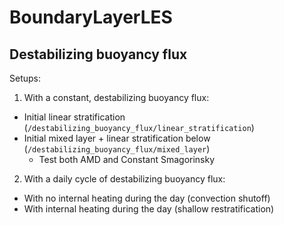 # BoundaryLayerLES

## Destabilizing buoyancy flux

Setups:

1. With a constant, destabilizing buoyancy flux:
- Initial linear stratification (`/destabilizing_buoyancy_flux/linear_stratification`)
- Initial mixed layer + linear stratification below (`/destabilizing_buoyancy_flux/mixed_layer`)
  * Test both AMD and Constant Smagorinsky

2. With a daily cycle of destabilizing buoyancy flux:
- With no internal heating during the day (convection shutoff)
- With internal heating during the day (shallow restratification)
